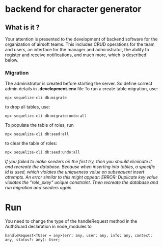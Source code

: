 # backend for character generator

## What is it ?
Your attention is presented to the development of backend software for the organization of airsoft teams. This includes CRUD operations for the team and users, an interface for the manager and administrator, the ability to register and receive notifications, and much more, which is described below.

### Migration
The administrator is created before starting the server. So define correct admin details in **.development.env** file
To run a create table migration, use:
```
npx sequelize-cli db:migrate
```
to drop all tables, use:
```
npx sequelize-cli db:migrate:undo:all
```

To populate the table of roles, run
```
npx sequelize-cli db:seed:all
```
to clear the table of roles:
```
npx sequelize-cli db:seed:undo:all
```

*If you failed to make seeders on the first try, then you should eliminate it and recreate the database. Because when inserting into tables, a specific id is used, which violates the uniqueness value on subsequent insert attempts. An error similar to this might appear: ERROR: Duplicate key value violates the "role_pkey" unique constraint. Then recreate the database and run migration and seeders again.*


# Run
You need to change the type of the handleRequest method in the AuthGuard declaration in node_modules to
```
handleRequest<TUser = any>(err: any, user: any, info: any, context: any, status?: any): User;
```